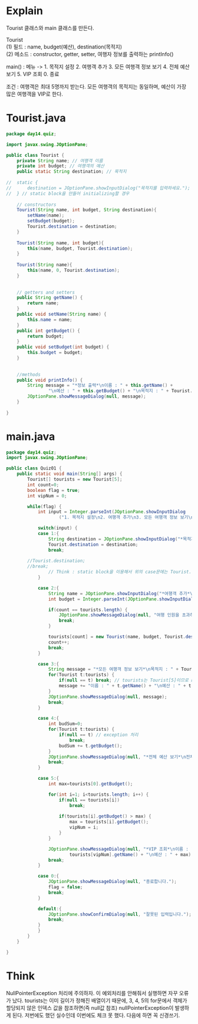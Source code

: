 # Explain
Tourist 클래스와 main 클래스를 만든다.

Tourist   
(1) 필드 : name, budget(예산), destination(목적지)   
(2) 메소드 : constructor, getter, setter, 여행자 정보를 출력하는 printInfo()

main() : 메뉴 -> 1. 목적지 설정 2. 여행객 추가 3. 모든 여행객 정보 보기 4. 전체 예산 보기 5. VIP 조회 0. 종료

조건 : 여행객은 최대 5명까지 받는다. 모든 여행객의 목적지는 동일하며, 예산이 가장 많은 여행객을 VIP로 한다.

# Tourist.java
```java
package day14.quiz;

import javax.swing.JOptionPane;

public class Tourist {
	private String name; // 여행객 이름
	private int budget; // 여행객의 예산
	public static String destination; // 목적지
	
//	static {
//		destination = JOptionPane.showInputDialog("목적지를 입력하세요.");
//	} // static block을 만들어 initializing할 경우 
	
	// constructors
	Tourist(String name, int budget, String destination){
		setName(name);
		setBudget(budget);
		Tourist.destination = destination;
	}
	
	Tourist(String name, int budget){
		this(name, budget, Tourist.destination);
	}
	
	Tourist(String name){
		this(name, 0, Tourist.destination);
	}
	
	
	// getters and setters
	public String getName() {
		return name;
	}
	public void setName(String name) {
		this.name = name;
	}
	public int getBudget() {
		return budget;
	}
	public void setBudget(int budget) {
		this.budget = budget;
	}
	
	
	//methods
	public void printInfo() {
		String message = "*정보 출력*\n이름 : " + this.getName() + 
				"\n예산 : " + this.getBudget() + "\n목적지 : " + Tourist.destination;
		JOptionPane.showMessageDialog(null, message);
	}
	
}
```

# main.java
```java
package day14.quiz;
import javax.swing.JOptionPane;

public class Quiz01 {
	public static void main(String[] args) {
		Tourist[] tourists = new Tourist[5];
		int count=0;
		boolean flag = true;
		int vipNum = 0;

		while(flag) {
			int input = Integer.parseInt(JOptionPane.showInputDialog
					("1. 목적지 설정\n2. 여행객 추가\n3. 모든 여행객 정보 보기\n4. 전체 예산 보기\n5. VIP 조회\n0. 종료"));

			switch(input) {
			case 1:{
				String destination = JOptionPane.showInputDialog("*목적지 설정*\n목적지를 입력하세요.");
				Tourist.destination = destination;
				break;
        
        //Tourist.destination;
        //break;
				// Think : static block을 이용해서 위의 case문에는 Tourist.destination만 작성하고 싶었는데 이러면 오류난다. 
			}

			case 2:{
				String name = JOptionPane.showInputDialog("*여행객 추가*\n이름");
				int budget = Integer.parseInt(JOptionPane.showInputDialog("*여행객 추가*\n예산"));

				if(count == tourists.length) {
					JOptionPane.showMessageDialog(null, "여행 인원을 초과하였습니다.");
					break;
				}

				tourists[count] = new Tourist(name, budget, Tourist.destination);
				count++;
				break;
			}

			case 3:{
				String message = "*모든 여행객 정보 보기*\n목적지 : " + Tourist.destination + "\n";
				for(Tourist t:tourists) {
					if(null == t) break; // tourists는 Tourist[5]이므로 nullPointerException 처리해줘야 한다!!!!! 
					message += "이름 : " + t.getName() + "\n예산 : " + t.getBudget() + "\n";
				}
				JOptionPane.showMessageDialog(null, message);
				break;
			}

			case 4:{
				int budSum=0;
				for(Tourist t:tourists) {
					if(null == t) // exception 처리
						break;
					budSum += t.getBudget();
				}
				JOptionPane.showMessageDialog(null, "*전체 예산 보기*\n전체 예산 : "+ budSum);
				break;
			}

			case 5:{
				int max=tourists[0].getBudget();

				for(int i=1; i<tourists.length; i++) {
					if(null == tourists[i]) 
						break; 
					
					if(tourists[i].getBudget() > max) {
						max = tourists[i].getBudget();
						vipNum = i;
					}
				}

				JOptionPane.showMessageDialog(null, "*VIP 조회*\n이름 : " + 
						tourists[vipNum].getName() + "\n예산 : " + max);
				break;
			}

			case 0:{
				JOptionPane.showMessageDialog(null, "종료합니다.");
				flag = false;
				break;
			}

			default:{
				JOptionPane.showConfirmDialog(null, "잘못된 입력입니다.");
				break;
			}
			}
		}
	}

}
```


# Think
NullPointerException 처리에 주의하자.
이 예외처리를 안해줘서 실행하면 자꾸 오류가 났다. 
tourists는 이미 길이가 정해진 배열이기 때문에, 3, 4, 5의 for문에서 객체가 할당되지 않은 인덱스 값을 참조하면(즉 null값 참조) nullPointerException이 발생하게 된다. 
저번에도 했던 실수인데 이번에도 체크 못 했다. 다음에 하면 꼭 신경쓰기.
